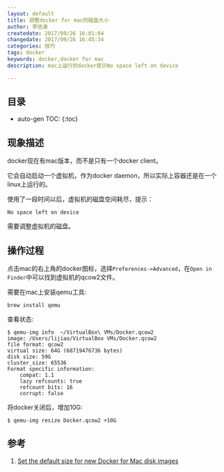 ```yaml
---
layout: default
title: 调整docker for mac的磁盘大小
author: 李佶澳
createdate: 2017/09/26 16:01:04
changedate: 2017/09/26 16:45:34
categories: 技巧
tags: docker
keywords: docker,docker for mac
description: mac上运行的docker提示No space left on device

---
```


## 目录
* auto-gen TOC:
{:toc}

## 现象描述 

docker现在有mac版本，而不是只有一个docker client。

它会自动启动一个虚拟机，作为docker daemon，所以实际上容器还是在一个linux上运行的。

使用了一段时间以后，虚拟机的磁盘空间耗尽，提示：

	No space left on device

需要调整虚拟机的磁盘。

## 操作过程

点击mac的右上角的docker图标，选择`Preferences->Advanced`，在`Open in Finder`中可以找到虚拟机的qcow2文件。

需要在mac上安装qemu工具:

	brew install qemu

查看状态:

	$ qemu-img info  ~/VirtualBox\ VMs/Docker.qcow2
	image: /Users/lijiao/VirtualBox VMs/Docker.qcow2
	file format: qcow2
	virtual size: 64G (68719476736 bytes)
	disk size: 59G
	cluster_size: 65536
	Format specific information:
	    compat: 1.1
	    lazy refcounts: true
	    refcount bits: 16
	    corrupt: false

将docker关闭后，增加10G:

	$ qemu-img resize Docker.qcow2 +10G

## 参考

1. [Set the default size for new Docker for Mac disk images][1]

[1]: https://gist.github.com/stefanfoulis/5bd226b25fa0d4baedc4803fc002829e "Set the default size for new Docker for Mac disk images" 
